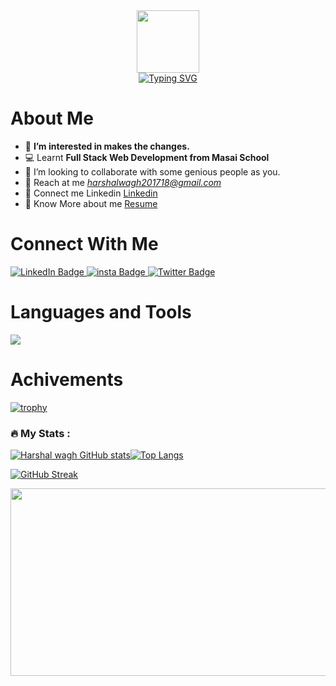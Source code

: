 <!-- # 8309h -->
<div id="header" align="center">
  <img src="https://media.giphy.com/media/M9gbBd9nbDrOTu1Mqx/giphy.gif" width="100"/>
</div>

<!-- <img src="https://camo.githubusercontent.com/3997f3b27a68e19c31e2d1c378d77303735faa42e7d18a8018f7510d66aaa83e/68747470733a2f2f7777772e77696e677374656368736f6c7574696f6e732e636f6d2f77702d636f6e74656e742f75706c6f6164732f323032322f30332f66756c6c2d737461636b2d646576656c6f706d656e742e676966" width="100%" height="50%">
 -->
<!-- <h1 align ="center">Hi 👋, I'm Harshal Wagh</h1>
<h3 align ="center">A passionate Full-Stack Web Developer</h3> -->
<div align="center"><a href="https://git.io/typing-svg"><img src="https://readme-typing-svg.demolab.com?font=Fira+Code&weight=500&size=25&duration=2000&pause=1000&color=0FE6F7&center=true&width=550&lines=Hello++I'm+Harshal;Aspring+Full+Stack+ Web+Developer" alt="Typing SVG" /></a>
</div>


<h1> About Me</h1>

- 👀 <b>I’m interested in makes the changes.</b>
- 💻 Learnt <b>Full Stack Web Development from Masai School</b>
- 🤝 I’m looking to collaborate with some genious people as you.
- 💌 Reach at me  <em><a href="harshalwagh201718@gmail.com">harshalwagh201718@gmail.com</a></em>
- 🔗 Connect me Linkedin <a target=_blank href="https://www.linkedin.com/in/waghharshal/" >Linkedin</a>
- 📑 Know More about me  <a href="https://drive.google.com/file/d/1aLKITgYHPkZ0ekOaMVF_yrr-2oKSwxRb/view?usp=share_link">Resume</a>


<h1>Connect With Me</h1>
<div id="badges">
  <a href="https://www.linkedin.com/in/WaghHarshal/">
    <img src="https://img.shields.io/badge/LinkedIn-blue?style=for-the-badge&logo=linkedin&logoColor=white" alt="LinkedIn Badge"/>
  </a>
  <a href="https://www.instagram.com/harshal_k_wagh/">
    <img src="https://img.shields.io/badge/Instagram-orangered?style=for-the-badge&logo=instagram&logoColor=white" alt="insta Badge"/>
  </a>
  <a href="your-twitter-URL">
    <img src="https://img.shields.io/badge/Twitter-blue?style=for-the-badge&logo=twitter&logoColor=white" alt="Twitter Badge"/>
  </a>
</div>
<img src="https://komarev.com/ghpvc/?username=HarshalWagh-1137&style=flat-square&color=blue" alt=""/>
<h1> Languages and Tools </h1>
<img src="https://skillicons.dev/icons?i=html,css,javascript,netlify,vscode,git,github,codepen,nodejs,express,mongodb,postman,replit"/>
<!-- <div>
  
  <img src="https://github.com/devicons/devicon/blob/master/icons/css3/css3-plain-wordmark.svg"  title="CSS3" alt="CSS" width="40" height="40"/>
  <img src="https://github.com/devicons/devicon/blob/master/icons/html5/html5-original.svg" title="HTML5" alt="HTML" width="40" height="40"/>&nbsp;
  <img src="https://github.com/devicons/devicon/blob/master/icons/javascript/javascript-original.svg" title="JavaScript" alt="JavaScript" width="40" height="40"/>&nbsp;
 <img src="https://github.com/devicons/devicon/blob/master/icons/nodejs/nodejs-original-wordmark.svg" title="NodeJS" alt="NodeJS" width="40" height="40"/>&nbsp;
  <img src="https://github.com/devicons/devicon/blob/master/icons/amazonwebservices/amazonwebservices-plain-wordmark.svg" title="AWS" alt="AWS" width="40" height="40"/>&nbsp;
  <img src="https://github.com/devicons/devicon/blob/master/icons/git/git-original-wordmark.svg" title="Git" **alt="Git" width="40" height="40"/>
</div> -->
<h1>Achivements</h1>





[![trophy](https://github-profile-trophy.vercel.app/?username=8309h&theme=dark)](https://github.com/ryo-ma/github-profile-trophy)

### :fire: My Stats :
[![Harshal wagh GitHub stats](https://github-readme-stats.vercel.app/api?username=8309h&count_private=true&theme=dark&background=000000)](https://github.com/8309h/github-readme-stats)<span>[![Top Langs](https://github-readme-stats.vercel.app/api/top-langs/?username=8309h&layout=compact&theme=vision-friendly-dark)](https://github.com/anuraghazra/github-readme-stats)</span>

<!--  [![GitHub Streak](http://github-readme-streak-stats.herokuapp.com?username=8309h&theme=dark&background=000000)](https://git.io/streak-stats) -->
 

[![GitHub Streak](https://streak-stats.demolab.com/?user=8309h&theme=dark&background=000000)](https://git.io/streak-stats)

<div align="start">
  <img src="https://media.giphy.com/media/3o6nVbpDfXbRv7D1wA/giphy.gif" width="600" height="300"/>
</div>

